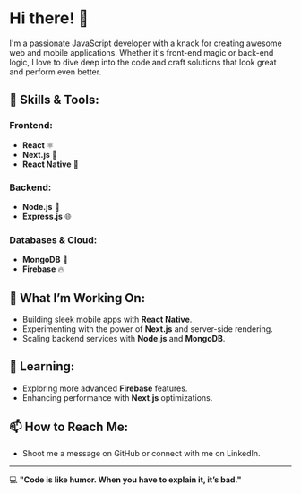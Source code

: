 # Hi there! 👋

I'm a passionate JavaScript developer with a knack for creating awesome web and mobile applications. Whether it's front-end magic or back-end logic, I love to dive deep into the code and craft solutions that look great and perform even better.

## 🚀 Skills & Tools:

### Frontend:
- **React** ⚛️
- **Next.js** 🚀
- **React Native** 📱

### Backend:
- **Node.js** 🔧
- **Express.js** 🌐
  
### Databases & Cloud:
- **MongoDB** 🍃
- **Firebase** 🔥

## 🔧 What I’m Working On:
- Building sleek mobile apps with **React Native**.
- Experimenting with the power of **Next.js** and server-side rendering.
- Scaling backend services with **Node.js** and **MongoDB**.

## 🌱 Learning:
- Exploring more advanced **Firebase** features.
- Enhancing performance with **Next.js** optimizations.

## 📫 How to Reach Me:
- Shoot me a message on GitHub or connect with me on LinkedIn.

---

💻 **"Code is like humor. When you have to explain it, it’s bad."**
